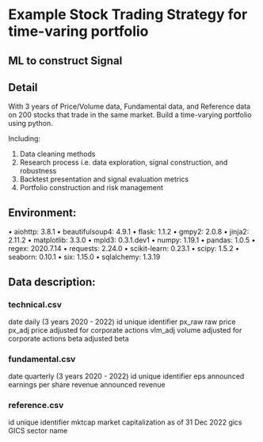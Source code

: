 # Example Stock Trading Strategy for time-varing portfolio

## ML to construct Signal


## Detail

With 3 years of Price/Volume data, Fundamental data, and Reference data on 200 stocks that trade in the same market. Build a time-varying portfolio using python.
 
Including:
1.	Data cleaning methods
2.	Research process i.e. data exploration, signal construction, and robustness
3.	Backtest presentation and signal evaluation metrics
4.	Portfolio construction and risk management


## Environment:

•	aiohttp: 3.8.1
•	beautifulsoup4: 4.9.1
•	flask: 1.1.2
•	gmpy2: 2.0.8
•	jinja2: 2.11.2
•	matplotlib: 3.3.0
•	mpld3: 0.3.1.dev1
•	numpy: 1.19.1
•	pandas: 1.0.5
•	regex: 2020.7.14
•	requests: 2.24.0
•	scikit-learn: 0.23.1
•	scipy: 1.5.2
•	seaborn: 0.10.1
•	six: 1.15.0
•	sqlalchemy: 1.3.19


## Data description:
 
### technical.csv	
date	daily (3 years 2020 - 2022)
id	unique identifier
px_raw	raw price
px_adj	price adjusted for corporate actions
vlm_adj	volume adjusted for corporate actions
beta	adjusted beta
	
### fundamental.csv	
date	quarterly (3 years 2020 - 2022)
id	unique identifier
eps	announced earnings per share
revenue	announced revenue
	
### reference.csv	
id	unique identifier
mktcap	market capitalization as of 31 Dec 2022
gics	GICS sector name

